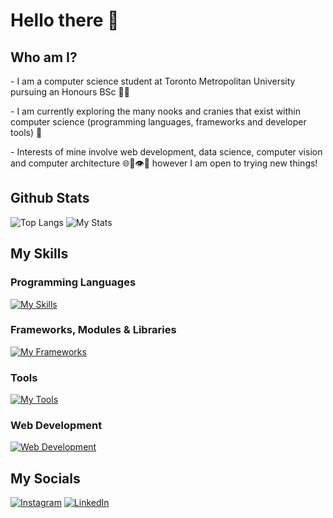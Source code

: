 # Hello there 👋

## Who am I?

\- I am a computer science student at Toronto Metropolitan University pursuing an Honours BSc 👨‍🎓

\- I am currently exploring the many nooks and cranies that exist within computer science (programming languages, frameworks and developer tools) 🔭

\- Interests of mine involve web development, data science, computer vision and computer architecture 🌐💾👁️🔗 however I am open to trying new things!

## Github Stats

![Top Langs](https://github-readme-stats.vercel.app/api/top-langs/?username=smm2005&layout=donut&theme=github_dark)
![My Stats](https://github-readme-stats.vercel.app/api?username=smm2005&show_icons=true&theme=github_dark)


## My Skills

### Programming Languages
[![My Skills](https://skillicons.dev/icons?i=python,java,javascript,c,cpp,php)]() 

### Frameworks, Modules & Libraries
[![My Frameworks](https://skillicons.dev/icons?i=flask,opencv,arduino,jquery)]()

### Tools
[![My Tools](https://skillicons.dev/icons?i=git,github,powershell,vscode,linux,bash)]() 

### Web Development
[![Web Development](https://skillicons.dev/icons?i=html,css,react,flask,nodejs,express)]()


## My Socials

[![Instagram](https://skillicons.dev/icons?i=instagram)](https://www.instagram.com/its.s.m.m/)
[![LinkedIn](https://skillicons.dev/icons?i=linkedin)](https://www.linkedin.com/in/suhail-moeen-aa0753212/)

<!--
**smm2005/smm2005** is a ✨ _special_ ✨ repository because its `README.md` (this file) appears on your GitHub profile.

Here are some ideas to get you started:

- 🔭 I’m currently working on ...
- 🌱 I’m currently learning ...
- 👯 I’m looking to collaborate on ...
- 🤔 I’m looking for help with ...
- 💬 Ask me about ...
- 📫 How to reach me: ...
- 😄 Pronouns: ...
- ⚡ Fun fact: ...
-->
